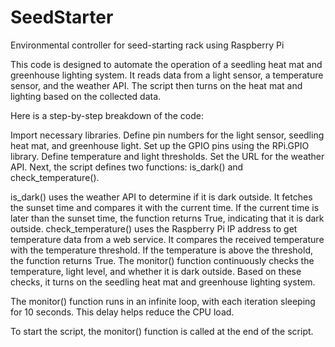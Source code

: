 # SeedStarter
Environmental controller for seed-starting rack using Raspberry Pi


This code is designed to automate the operation of a seedling heat mat and greenhouse lighting system. It reads data from a light sensor, a temperature sensor, and the weather API. The script then turns on the heat mat and lighting based on the collected data.

Here is a step-by-step breakdown of the code:

Import necessary libraries.
Define pin numbers for the light sensor, seedling heat mat, and greenhouse light.
Set up the GPIO pins using the RPi.GPIO library.
Define temperature and light thresholds.
Set the URL for the weather API.
Next, the script defines two functions: is_dark() and check_temperature().

is_dark() uses the weather API to determine if it is dark outside. It fetches the sunset time and compares it with the current time. If the current time is later than the sunset time, the function returns True, indicating that it is dark outside.
check_temperature() uses the Raspberry Pi IP address to get temperature data from a web service. It compares the received temperature with the temperature threshold. If the temperature is above the threshold, the function returns True.
The monitor() function continuously checks the temperature, light level, and whether it is dark outside. Based on these checks, it turns on the seedling heat mat and greenhouse lighting system.

The monitor() function runs in an infinite loop, with each iteration sleeping for 10 seconds. This delay helps reduce the CPU load.

To start the script, the monitor() function is called at the end of the script.
